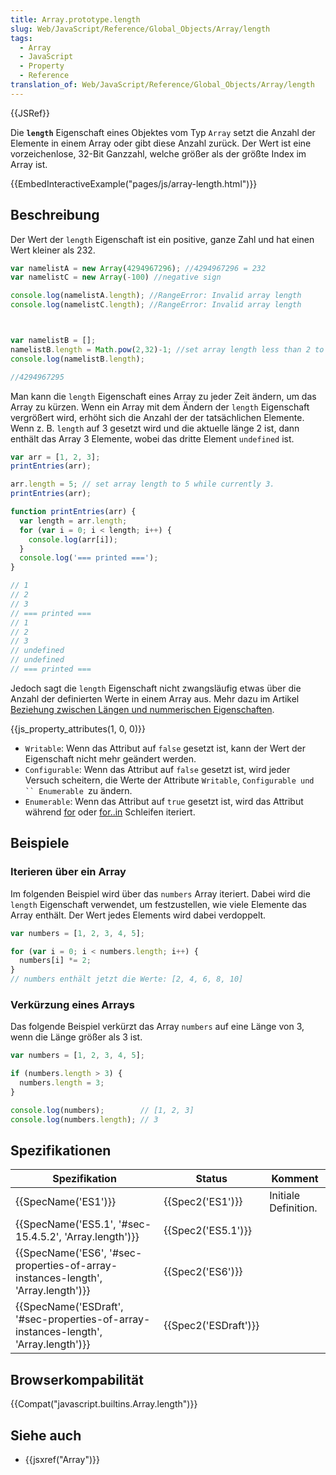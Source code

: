 ```yaml
---
title: Array.prototype.length
slug: Web/JavaScript/Reference/Global_Objects/Array/length
tags:
  - Array
  - JavaScript
  - Property
  - Reference
translation_of: Web/JavaScript/Reference/Global_Objects/Array/length
---
```

{{JSRef}}

Die **`length`** Eigenschaft eines Objektes vom Typ `Array` setzt die Anzahl der Elemente in einem Array oder gibt diese Anzahl zurück. Der Wert ist eine vorzeichenlose, 32-Bit Ganzzahl, welche größer als der größte Index im Array ist.

{{EmbedInteractiveExample("pages/js/array-length.html")}}

## Beschreibung

Der Wert der `length` Eigenschaft ist ein positive, ganze Zahl und hat einen Wert kleiner als 232.

```js
var namelistA = new Array(4294967296); //4294967296 = 232
var namelistC = new Array(-100) //negative sign

console.log(namelistA.length); //RangeError: Invalid array length
console.log(namelistC.length); //RangeError: Invalid array length



var namelistB = [];
namelistB.length = Math.pow(2,32)-1; //set array length less than 2 to the 32nd power
console.log(namelistB.length);

//4294967295
```

Man kann die `length` Eigenschaft eines Array zu jeder Zeit ändern, um das Array zu kürzen. Wenn ein Array mit dem Ändern der `length` Eigenschaft vergrößert wird, erhöht sich die Anzahl der der tatsächlichen Elemente. Wenn z. B. `length` auf 3 gesetzt wird und die aktuelle länge 2 ist, dann enthält das Array 3 Elemente, wobei das dritte Element `undefined` ist.

```js
var arr = [1, 2, 3];
printEntries(arr);

arr.length = 5; // set array length to 5 while currently 3.
printEntries(arr);

function printEntries(arr) {
  var length = arr.length;
  for (var i = 0; i < length; i++) {
    console.log(arr[i]);
  }
  console.log('=== printed ===');
}

// 1
// 2
// 3
// === printed ===
// 1
// 2
// 3
// undefined
// undefined
// === printed ===
```

Jedoch sagt die `length` Eigenschaft nicht zwangsläufig etwas über die Anzahl der definierten Werte in einem Array aus. Mehr dazu im Artikel [Beziehung zwischen Längen und nummerischen Eigenschaften](/de/docs/Web/JavaScript/Reference/Global_Objects/Array#Relationship_between_length_and_numerical_properties "Relationship between length and numerical properties").

{{js_property_attributes(1, 0, 0)}}

- `Writable`: Wenn das Attribut auf `false` gesetzt ist, kann der Wert der Eigenschaft nicht mehr geändert werden.
- `Configurable`: Wenn das Attribut auf `false` gesetzt ist, wird jeder Versuch scheitern, die Werte der Attribute `Writable`, ` Configurable und `` Enumerable  `zu ändern.
- `Enumerable`: Wenn das Attribut auf `true` gesetzt ist, wird das Attribut während [for](/de/docs/Web/JavaScript/Reference/Statements/for) oder [for..in](/de/docs/Web/JavaScript/Reference/Statements/for...in) Schleifen iteriert.

## Beispiele

### Iterieren über ein Array

Im folgenden Beispiel wird über das `numbers` Array iteriert. Dabei wird die `length` Eigenschaft verwendet, um festzustellen, wie viele Elemente das Array enthält. Der Wert jedes Elements wird dabei verdoppelt.

```js
var numbers = [1, 2, 3, 4, 5];

for (var i = 0; i < numbers.length; i++) {
  numbers[i] *= 2;
}
// numbers enthält jetzt die Werte: [2, 4, 6, 8, 10]
```

### Verkürzung eines Arrays

Das folgende Beispiel verkürzt das Array `numbers` auf eine Länge von 3, wenn die Länge größer als 3 ist.

```js
var numbers = [1, 2, 3, 4, 5];

if (numbers.length > 3) {
  numbers.length = 3;
}

console.log(numbers);        // [1, 2, 3]
console.log(numbers.length); // 3
```

## Spezifikationen

| Spezifikation                                                                                                    | Status                       | Komment              |
| ---------------------------------------------------------------------------------------------------------------- | ---------------------------- | -------------------- |
| {{SpecName('ES1')}}                                                                                         | {{Spec2('ES1')}}         | Initiale Definition. |
| {{SpecName('ES5.1', '#sec-15.4.5.2', 'Array.length')}}                                         | {{Spec2('ES5.1')}}     |                      |
| {{SpecName('ES6', '#sec-properties-of-array-instances-length', 'Array.length')}}     | {{Spec2('ES6')}}         |                      |
| {{SpecName('ESDraft', '#sec-properties-of-array-instances-length', 'Array.length')}} | {{Spec2('ESDraft')}} |                      |

## Browserkompabilität

{{Compat("javascript.builtins.Array.length")}}

## Siehe auch

- {{jsxref("Array")}}
